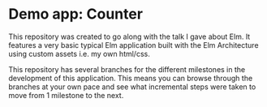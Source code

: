# Demo app: Counter
This repository was created to go along with the talk I gave about Elm.
It features a very basic typical Elm application built with the Elm Architecture 
using custom assets i.e. my own html/css.

This repository has several branches for the different milestones in the 
development of this application. This means you can browse through the branches
at your own pace and see what incremental steps were taken to move from 1 
milestone to the next.